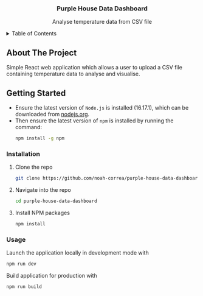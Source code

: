 <div align="center">
  <h3 align="center">Purple House Data Dashboard</h3>
  <p align="center">
    Analyse temperature data from CSV file
  </p>
</div>

<!-- TABLE OF CONTENTS -->
<details>
  <summary>Table of Contents</summary>
  <ol>
    <li><a href="#about-the-project">About The Project</a></li>
    <li><a href="#getting-started">Getting Started</a></li>
    <ul>
      <li><a href="#installation">Installation</a></li>
      <li><a href="#usage">Usage</a></li>
    </ul>
  </ol>
</details>


<!-- ABOUT THE PROJECT -->
## About The Project
Simple React web application which allows a user to upload a CSV file containing temperature data to analyse and visualise.


<!-- GETTING STARTED -->
## Getting Started
* Ensure the latest version of `Node.js` is installed (16.17.1), which can be downloaded from [nodejs.org](https://nodejs.org/en/).
* Then ensure the latest version of `npm` is installed by running the command:
  ```sh
  npm install -g npm
  ```

### Installation
1. Clone the repo
    ```sh
    git clone https://github.com/noah-correa/purple-house-data-dashboard.git
    ```
2. Navigate into the repo
    ```sh
    cd purple-house-data-dashboard
    ```
3. Install NPM packages
    ```sh
    npm install
    ```

### Usage
Launch the application locally in development mode with
```sh
npm run dev
```
Build application for production with
```sh
npm run build
```
